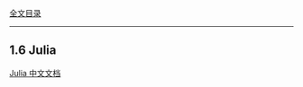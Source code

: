[全文目录](https://aistudio.baidu.com/projectdetail/8623759)

---

## 1.6 Julia

[Julia 中文文档](https://cn.julialang.org/JuliaZH.jl/latest/)
